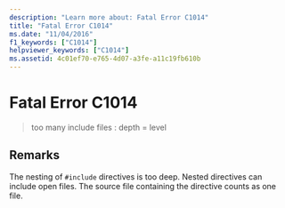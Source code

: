 ```yaml
---
description: "Learn more about: Fatal Error C1014"
title: "Fatal Error C1014"
ms.date: "11/04/2016"
f1_keywords: ["C1014"]
helpviewer_keywords: ["C1014"]
ms.assetid: 4c01ef70-e765-4d07-a3fe-a11c19fb610b
---
```

# Fatal Error C1014

> too many include files : depth = level

## Remarks

The nesting of `#include` directives is too deep. Nested directives can include open files. The source file containing the directive counts as one file.
